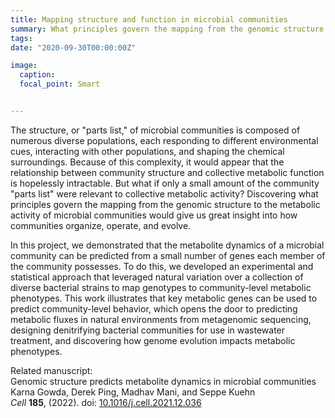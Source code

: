 ```yaml
---
title: Mapping structure and function in microbial communities
summary: What principles govern the mapping from the genomic structure to the metabolic activity of microbial communities? 
tags:
date: "2020-09-30T00:00:00Z"

image:
  caption: 
  focal_point: Smart


---
```


The structure, or "parts list," of microbial communities is composed of numerous diverse populations, each responding to different environmental cues, interacting with other populations, and shaping the chemical surroundings. Because of this complexity, it would appear that the relationship between community structure and collective metabolic function is hopelessly intractable. But what if only a small amount of the community "parts list" were relevant to collective metabolic activity? Discovering what principles govern the mapping from the genomic structure to the metabolic activity of microbial communities would give us great insight into how communities organize, operate, and evolve.

In this project, we demonstrated that the metabolite dynamics of a microbial community can be predicted from a small number of genes each member of the community possesses. To do this, we developed an experimental and statistical approach that leveraged natural variation over a collection of diverse bacterial strains to map genotypes to community-level metabolic phenotypes. This work illustrates that key metabolic genes can be used to predict community-level behavior, which opens the door to predicting metabolic fluxes in natural environments from metagenomic sequencing, designing denitrifying bacterial communities for use in wastewater treatment, and discovering how genome evolution impacts metabolic phenotypes.

Related manuscript:  
Genomic structure predicts metabolite dynamics in microbial communities  
Karna Gowda, Derek Ping, Madhav Mani, and Seppe Kuehn  
*Cell* **185**, (2022). doi: [10.1016/j.cell.2021.12.036](https://doi.org/10.1016/j.cell.2021.12.036)
